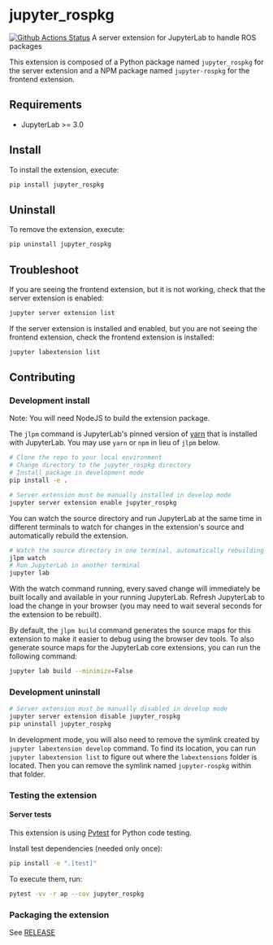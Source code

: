 # jupyter_rospkg

[![Github Actions Status](https://github.com/ihuicatl/jupyter-rospkg/workflows/Build/badge.svg)](https://github.com/ihuicatl/jupyter-rospkg/actions/workflows/build.yml)
A server extension for JupyterLab to handle ROS packages

This extension is composed of a Python package named `jupyter_rospkg`
for the server extension and a NPM package named `jupyter-rospkg`
for the frontend extension.

## Requirements

- JupyterLab >= 3.0

## Install

To install the extension, execute:

```bash
pip install jupyter_rospkg
```

## Uninstall

To remove the extension, execute:

```bash
pip uninstall jupyter_rospkg
```

## Troubleshoot

If you are seeing the frontend extension, but it is not working, check
that the server extension is enabled:

```bash
jupyter server extension list
```

If the server extension is installed and enabled, but you are not seeing
the frontend extension, check the frontend extension is installed:

```bash
jupyter labextension list
```

## Contributing

### Development install

Note: You will need NodeJS to build the extension package.

The `jlpm` command is JupyterLab's pinned version of
[yarn](https://yarnpkg.com/) that is installed with JupyterLab. You may use
`yarn` or `npm` in lieu of `jlpm` below.

```bash
# Clone the repo to your local environment
# Change directory to the jupyter_rospkg directory
# Install package in development mode
pip install -e .

# Server extension must be manually installed in develop mode
jupyter server extension enable jupyter_rospkg
```

You can watch the source directory and run JupyterLab at the same time in different terminals to watch for changes in the extension's source and automatically rebuild the extension.

```bash
# Watch the source directory in one terminal, automatically rebuilding when needed
jlpm watch
# Run JupyterLab in another terminal
jupyter lab
```

With the watch command running, every saved change will immediately be built locally and available in your running JupyterLab. Refresh JupyterLab to load the change in your browser (you may need to wait several seconds for the extension to be rebuilt).

By default, the `jlpm build` command generates the source maps for this extension to make it easier to debug using the browser dev tools. To also generate source maps for the JupyterLab core extensions, you can run the following command:

```bash
jupyter lab build --minimize=False
```

### Development uninstall

```bash
# Server extension must be manually disabled in develop mode
jupyter server extension disable jupyter_rospkg
pip uninstall jupyter_rospkg
```

In development mode, you will also need to remove the symlink created by `jupyter labextension develop`
command. To find its location, you can run `jupyter labextension list` to figure out where the `labextensions`
folder is located. Then you can remove the symlink named `jupyter-rospkg` within that folder.

### Testing the extension

#### Server tests

This extension is using [Pytest](https://docs.pytest.org/) for Python code testing.

Install test dependencies (needed only once):

```sh
pip install -e ".[test]"
```

To execute them, run:

```sh
pytest -vv -r ap --cov jupyter_rospkg
```

### Packaging the extension

See [RELEASE](RELEASE.md)
